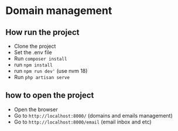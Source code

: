 # Domain management

## How run the project

- Clone the project
- Set the .env file
- Run `composer install`
- run `npm install`
- run `npm run dev'` (use nvm 18)
- Run `php artisan serve`

## how to open the project

- Open the browser
- Go to `http://localhost:8000/` (domains and emails management)
- Go to `http://localhost:8000/email` (email inbox and etc)

